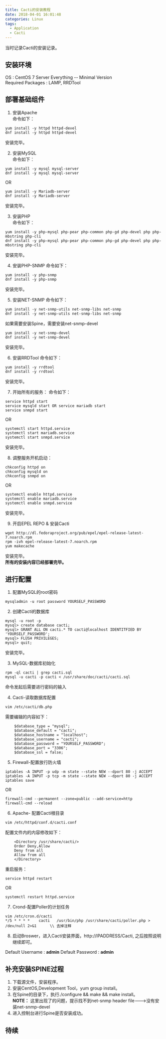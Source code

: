 ```yaml
---
title: Cacti的安装教程
date: 2018-04-01 16:01:48
categories: Linux 
tags:
  - Application
  - Cacti
---
```


当时记录Cacti的安装记录。

## 安装环境
OS : CentOS 7 Server Everything -- Minimal Version  
Required Packages : LAMP, RRDTool

## 部署基础组件
1. 安装Apache   
命令如下：
```
yum install -y httpd httpd-devel  
dnf install -y httpd httpd-devel  
```
安装完毕。  

2. 安装MySQL  
命令如下：
```
yum install -y mysql mysql-server   
dnf install -y mysql mysql-server  
```
OR  

```
yum install -y Mariadb-server  
dnf install -y Mariadb-server
```
安装完毕。  

3. 安装PHP  
命令如下：  
```
yum install -y php-mysql php-pear php-common php-gd php-devel php php-mbstring php-cli  
dnf install -y php-mysql php-pear php-common php-gd php-devel php php-mbstring php-cli  
```
安装完毕。  

4. 安装PHP-SNMP
命令如下：
```
yum install -y php-snmp  
dnf install -y php-snmp  
```
安装完毕。  

5. 安装NET-SNMP
命令如下：
```
yum install -y net-snmp-utils net-snmp-libs net-snmp   
dnf install -y net-snmp-utils net-snmp-libs net-snmp  
```
如果需要安装Spine，需要安装net-snmp-devel  
```
yum install -y net-snmp-devel
dnf install -y net-snmp-devel
```
安装完毕。

6. 安装RRDTool
命令如下：
```
yum install -y rrdtool  
dnf install -y rrdtool  
```
安装完毕。  

7. 开始所有的服务：
命令如下：
```
service httpd start  
service mysqld start OR service mariadb start
service snmpd start
```
OR
```
systemctl start httpd.service
systemctl start mariadb.service
systemctl start snmpd.service
```
安装完毕。  

8. 调整服务开机启动：
```
chkconfig httpd on  
chkconfig mysqld on
chkconfig snmpd on
```
OR
```
systemctl enable httpd.service
systemctl enable mariadb.service
systemctl enable snmpd.service
```
安装完毕。

9. 开启EPEL REPO & 安装Cacti
```
wget http://dl.fedoraproject.org/pub/epel/epel-release-latest-7.noarch.rpm  
rpm -ivh epel-release-latest-7.noarch.rpm
yum makecache
```
安装完毕。  
**所有的安装内容已经部署完毕。**

## 进行配置
1. 配置MySQL的root密码  
```
mysqladmin -u root password YOURSELF_PASSWORD
```

2. 创建Cacti的数据库  
```
mysql -u root -p
mysql> create database cacti;
mysql> GRANT ALL ON cacti.* TO cacti@localhost IDENTITFIED BY 'YOURSELF_PASSWORD';
mysql> FLUSH PRIVILEGES;
mysql> quit;
```
安装完毕。

3. MySQL-数据库初始化  
```
rpm -ql cacti | grep cacti.sql
mysql -u cacti -p cacti < /usr/share/doc/cacti/cacti.sql
```
命令发起后需要进行密码的输入

4. Cacti-读取数据库配置
```
vim /etc/cacti/db.php
```
需要编辑的内容如下：
```
	$database_type = "mysql";
	$database_default = "cacti";
	$database_hostname = "localhost";
	$database_username = "cacti";
	$database_password = "YOURSELF_PASSWORD";
	$database_port = "3306";
	$database_ssl = false;
```

5. Firewall-配置放行防火墙
```
iptables -A INPUT -p udp -m state --state NEW --dport 80 -j ACCEPT
iptables -A INPUT -p tcp -m state --state NEW --dport 80 -j ACCEPT
iptables save
```
OR  
```
firewall-cmd --permanent --zone=public --add-service=http
firewall-cmd --reload
```

6. Apache- 配置Cacti根目录
```
vim /etc/httpd/conf.d/cacti.conf
```
配置文件内的内容修改如下：  
```
	<Directory /usr/share/cacti/>
	Order Deny,Allow
	Deny from all
	Allow from all
	</Directory>
```
重启服务：
```
service httpd restart
```
OR
```
systemctl restart httpd.service
```

7. Crond-配置Poller的计划任务  
```
vim /etc/cron.d/cacti
*/5 * * * *    cacti   /usr/bin/php /usr/share/cacti/poller.php > /dev/null 2>&1      \\ 去掉注释
```

8. 启动Broswer，进入Cacti安装界面，http://IPADDRESS/Cacti, 之后按照说明继续即可。  

Default Username : **admin**
Default Password : **admin**

## 补充安装SPINE过程
1. 下载源文件，安装程序。   
2. 安装CentOS,Development Tool，yum group install。   
3. 在Spine的目录下，执行./configure && make && make install。  
**NOTE：** 这里出现了的问题，提示找不到net-snmp header file--->没有安装net-snmp-devel
4. 进入控制台进行Spine是否安装成功。   

## 待续
